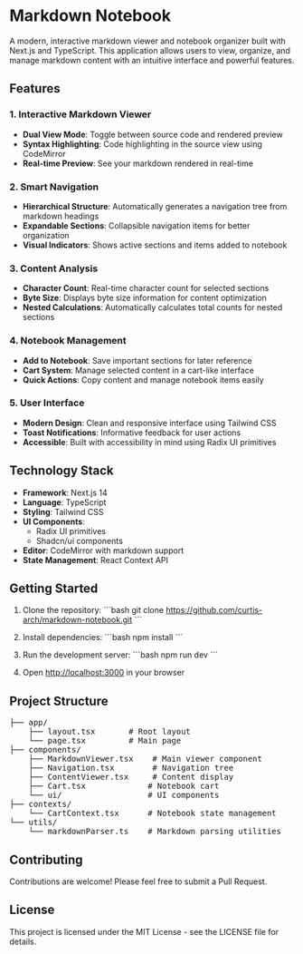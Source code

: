 # Markdown Notebook

A modern, interactive markdown viewer and notebook organizer built with Next.js and TypeScript. This application allows users to view, organize, and manage markdown content with an intuitive interface and powerful features.

## Features

### 1. Interactive Markdown Viewer
- **Dual View Mode**: Toggle between source code and rendered preview
- **Syntax Highlighting**: Code highlighting in the source view using CodeMirror
- **Real-time Preview**: See your markdown rendered in real-time

### 2. Smart Navigation
- **Hierarchical Structure**: Automatically generates a navigation tree from markdown headings
- **Expandable Sections**: Collapsible navigation items for better organization
- **Visual Indicators**: Shows active sections and items added to notebook

### 3. Content Analysis
- **Character Count**: Real-time character count for selected sections
- **Byte Size**: Displays byte size information for content optimization
- **Nested Calculations**: Automatically calculates total counts for nested sections

### 4. Notebook Management
- **Add to Notebook**: Save important sections for later reference
- **Cart System**: Manage selected content in a cart-like interface
- **Quick Actions**: Copy content and manage notebook items easily

### 5. User Interface
- **Modern Design**: Clean and responsive interface using Tailwind CSS
- **Toast Notifications**: Informative feedback for user actions
- **Accessible**: Built with accessibility in mind using Radix UI primitives

## Technology Stack

- **Framework**: Next.js 14
- **Language**: TypeScript
- **Styling**: Tailwind CSS
- **UI Components**: 
  - Radix UI primitives
  - Shadcn/ui components
- **Editor**: CodeMirror with markdown support
- **State Management**: React Context API

## Getting Started

1. Clone the repository:
\`\`\`bash
git clone https://github.com/curtis-arch/markdown-notebook.git
\`\`\`

2. Install dependencies:
\`\`\`bash
npm install
\`\`\`

3. Run the development server:
\`\`\`bash
npm run dev
\`\`\`

4. Open [http://localhost:3000](http://localhost:3000) in your browser

## Project Structure

<pre>
├── app/
    ├── layout.tsx       # Root layout
    └── page.tsx         # Main page
├── components/
    ├── MarkdownViewer.tsx    # Main viewer component
    ├── Navigation.tsx        # Navigation tree
    ├── ContentViewer.tsx     # Content display
    ├── Cart.tsx             # Notebook cart
    └── ui/                  # UI components
├── contexts/
    └── CartContext.tsx      # Notebook state management
└── utils/
    └── markdownParser.ts    # Markdown parsing utilities
</pre>

## Contributing

Contributions are welcome! Please feel free to submit a Pull Request.

## License

This project is licensed under the MIT License - see the LICENSE file for details. 